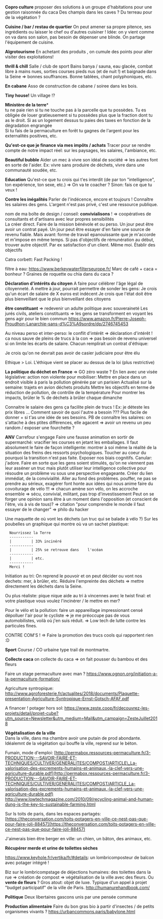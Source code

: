 **Copro culture**
proposer des solutions à un groupe d'habitations pour une gestion raisonnée du  caca
Des champis dans les caves ? Du terreau pour de la végétation ?

 **Cuisine / bar / restau de quartier**
On peut amener sa propre pitence, ses ingrédients ou laisser le chef ou d'autres cuisiner !
Idée: on y vient comme on va dans son salon, pas besoin de dépenser une blinde. On partage l'équipement de cuisine.

**Algrotourisme**
En achetant des produits , on cumule des points pour aller visiter des exploitations!

**thrill & chill** Salle / club de sport
Bains banya / sauna, eau glacée, combat libre à mains nues, sorties courses pieds nus (et de nuit !) et baignade dans la Seine => bonnes souffrances. Bonne tablées, chant polyphoniques, etc.

**En cabane**
Asso de construction de cabane / soiree dans les bois.

**Tiny house!**
Un village !? 

**Ministère de la terre***  
tu ne paie rien si tu ne touche pas à la parcelle que tu possèdes. Tu es obligée de louer gratieusement si tu possèdes plus que la fraction dont tu as le droit. Si as un logement dessus tu paies des taxes en fonction de la dégradation engrangée  
Si tu fais de la permaculture en forêt tu gagnes de l'argent pour les externalités positives, etc.

**Qu'est-ce que je finance via mes impôts / achats**
Tracer pour se rendre compte de notre impact réel: sur les paysages, les salaires, l'ambiance, etc.

**Beautiful bubble**
Aider un mec à vivre son idéal de société => les autres font en sorte de l'aider.
Ex: vivre sans produire de déchets, vivre dans une communauté soudée, etc.

**Education**
Qu'est-ce que tu crois qui t'es interdit (de par ton "intelligence", ton expérience, ton sexe, etc.) => On va te coacher ?
Sinon: fais ce que tu veux !

**Contre les inégalités**
Parler de l'indécence, encore et toujours ! Connaître les salaires des gens. L'argent n'est pas privé, c'est une ressource publique.





nom de ma boîte de design / conseil: **convivialisons** ! =&gt; coopératives de consultants et d'artisans avec leur propres sensibilités  
La créer direct. Faire de la mission bénévole et ou perso. Un jour peut être avoir un contrat payé. Un jour peut être essayer d'en faire une source de revenu fiable. Mais avant: forme de travail epanouissante que je m'accorde et m'impose en même temps. Si pas d'objectifs de rémunération au début, trouver autre objectif. Par ex satisfaction d'un client. Même moi. Établir des objectifs


Catra corbett: Fast Packing !


filtre à eau: https://www.berkeywaterfilterseurope.fr/
Marc de café + caca = bonheur ?
Graines de roquette ou chia dans du caca ?


**Déclaration d'intérêts du citoyen**
A faire pour célébrer l'âge légal de citoyenneté. A mettre à jour, pourrait permettre de sonder les gens:
Je crois qu'un écart de salaire de X euros est indécent
Je crois que l'état doit être plus bienveillant que le plus bienveillant des citoyens

**être constituant** 
=> redevenir un adulte politique avec souveraineté
Les jurés civils, ateliers constituants => les gens se transforment en voyant les gens agir pour le bien commun
https://www.amazon.fr/Pierre-Joseph-Proudhon-Lanarchie-sans-d%C3%A9sordre/dp/2746745453

Au niveau perso et inter-perso: le conflit d'intérêt => déclaration d'intérêt ! ca nous sauve de pleins de trucs à la con => pas besoin de revenu universel si on limite les écarts de salaire.
Chacun remplirait un contrat d'éthique:

Je crois qu'on ne devrait pas avoir de casier judiciaire pour être élu

Ethique > Loi. L'éthique vient se placer au dessus de la loi (plus restrictive)








**La politique du déchet en France** 
=> GO zéro waste ?
En lien avec une visée législative: action non violente pour mobiliser:
Mettre en place dans un endroit visible à paris la pollution générée par un parisien
Actualisé sur la semaine:
trajets en avion
déchets produits
Mettre les objectifs en terme de réduction de pollution, de contrôle de la température
Pour montrer les impacts, brûler le % de déchets à brûler chaque dimanche


Connaitre le salaire des gens ça facilite plein de trucs !
Ex: je déteste les prix libres ... Comment savoir de quoi l'autre a besoin ???
Plus facile de donner + si t'as une idée de ses besoins.
PB de connaître les salaires: on s'attache à des ptites différences, elle agacent => avoir un revenu un peu random / exposer une fourchette ?

**ANV**
Carrefour s'engage
Faire une fausse animation en sortir de supermarché: vracifier les courses en jetant les emballages.
Il faut absolument le faire de façon intelligente: montrer à soi même la réalité de la situation des freins des ressorts psychologiques. Toucher au coeur du pourquoi la transition n'est pas faite. Exposer nos biais cognitifs.
Canular: j'adore.
Faire en sorte que les gens soient stimulés, qu'on ne viennent pas leur asséner un truc mais plutôt utiliser leur intelligence collective pour résoudre un problème vu sous une perspective engageante.
Créer du lien immédiat, de la convivialité.
Aller au fond des problèmes. pouffer, ne pas se prendre au sérieux, exagérer font honte aux idées qui nous anime
faire du covoiturage de vélo !!! => chacun amène son vélo, on les accroche ensemble => sécu, convivial, militant, pas trop d'investissement
Peut on se forger une opinion sans être à un moment dans l'opposition (et conscient de l'être, vis à vis de tous)? => citation "pour comprendre le monde il faut essayer de le changer" => philo du hacker

Une maquette de où vont les déchets (un truc qui se balade à vélo ?)
Sur les poubelles un graphique qui montre où va un sachet plastique:

```
  Nourrissez la Terre
  -----------
  |         | 33% incinéré
  -----------
  |         | 25% se retrouve dans    l'océan
  -----------
  |         | etc.
  -----------
  Merci !

```
Initiation au tri:
On reprend le pouvoir et on peut décider ou vont nos dechets: mer, à brûler, etc.
Réduire l'empreinte des déchets => mettre directement les déchets dans la Seine. 

Ou plus réaliste: pique nique aide au tri à vincennes avec le twist final: et votre plastique vous voulez l'incinérer / le mettre en mer? 

Pour le vélo et la pollution: faire un appareillage impressionant censé dépolluer l'air pour le cycliste => je me préoccupe pas de vous automobilistes, voilà où j'en suis réduit.
=> Low tech de lutte contre les particules fines.

CONTRE COM'S ! => Faire la promotion des trucs cools qui rapportent rien :D 

**Sport**
Course / CO urbaine type trail de montmartre. 

**Collecte caca**
on collecte du caca => on fait pousser du bambou et des fleurs

Faire un stage permaculture avec man ? https://www.ognon.org/initiation-a-la-permaculture-formation/

Agriculture syntropique: http://www.agroforesterie.fr/actualites/2018/documents/Plaquette-presentation-Agriculture-Syntropique-Ernst-Gotsch-AFAF.pdf

A financer ! potager hors sol: https://www.zeste.coop/fr/decouvrez-les-projets/detail/projet-cube?utm_source=Newsletter&utm_medium=Mail&utm_campaign=ZesteJuillet2018

**Végétalisation de la ville**  
Dans la ville, dans ma chambre avoir une putain de prod abondante. Idéalemnt de la végétation qui bouffe la ville, reprend sur le béton.

Fumain, mode d'emploi: [http://permabox.ressources-permaculture.fr/3-PRODUCTION---SAVOIR-FAIRE-ET-TECHNIQUES/CULTIVER/GENERALITES/COMPOST/ARTICLE\_La-valorisation-des-excrements-humains-et-animaux,-la-clef-vers-une-agriculture-durable.pdf](http://permabox.ressources-permaculture.fr/3-PRODUCTION---SAVOIR-FAIRE-ET-TECHNIQUES/CULTIVER/GENERALITES/COMPOST/ARTICLE_La-valorisation-des-excrements-humains-et-animaux,-la-clef-vers-une-agriculture-durable.pdf)
http://www.lowtechmagazine.com/2010/09/recycling-animal-and-human-dung-is-the-key-to-sustainable-farming.html

Sur ls toits de paris, dans les espaces partagés: [https://theconversation.com/toits-potagers-en-ville-ce-nest-pas-que-pour-faire-joli-88457](https://theconversation.com/toits-potagers-en-ville-ce-nest-pas-que-pour-faire-joli-88457)  

J'aimerais bien être berger en ville: un chien, un bâton, des animaux, etc.

**Récupérer merde et urine de toilettes sèches**

https://www.keyhole.fr/vertika/fr/#details: un lombricomposteur de balcon avec potager intégré !

Biz sur le lombricompstage de déjections humaines:
des toilettes dans la rue => création de compost => végétalisation de la ville avec des fleurs. Ou **vente de fleurs** ? Gros atout: objet de luxe.
Typique d'un appel à projet "budget participatif" de la ville de Paris.
http://humanurehandbook.com/

**Politique**
Deux libertaires gascons unis par une pensée commune


**Production alimentaire**
Faire du bon gras bio à partir d'insectes / de petits organismes vivants ?
https://urbancommons.paris/babylone.html











